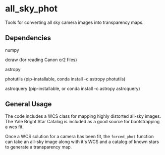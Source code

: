 # all_sky_phot
Tools for converting all sky camera images into transparency maps.


## Dependencies
numpy

dcraw (for reading Canon cr2 files)

astropy

photutils (pip-installable, conda install -c astropy photutils)

astroquery (pip-installable, or conda install -c astropy astroquery)

## General Usage

The code includes a WCS class for mapping highly distorted all-sky images. The Yale Bright Star Catalog is included as a good source for bootstrapping a wcs fit.

Once a WCS solution for a camera has been fit, the `forced_phot` function can take an all-sky image along with it's WCS and a catalog of known stars to generate a transparency map.



